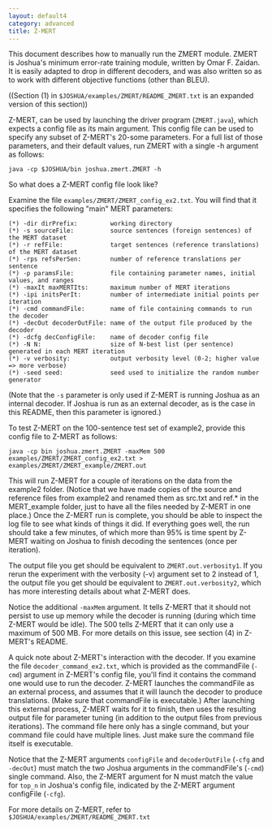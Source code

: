 ```yaml
---
layout: default4
category: advanced
title: Z-MERT
---
```


This document describes how to manually run the ZMERT module.  ZMERT is Joshua's minimum error-rate
training module, written by Omar F. Zaidan.  It is easily adapted to drop in different decoders, and
was also written so as to work with different objective functions (other than BLEU).

((Section (1) in `$JOSHUA/examples/ZMERT/README_ZMERT.txt` is an expanded version of this section))

Z-MERT, can be used by launching the driver program (`ZMERT.java`), which expects a config file as
its main argument.  This config file can be used to specify any subset of Z-MERT's 20-some
parameters.  For a full list of those parameters, and their default values, run ZMERT with a single
-h argument as follows:

    java -cp $JOSHUA/bin joshua.zmert.ZMERT -h

So what does a Z-MERT config file look like?

Examine the file `examples/ZMERT/ZMERT_config_ex2.txt`.  You will find that it
specifies the following "main" MERT parameters:

    (*) -dir dirPrefix:         working directory
    (*) -s sourceFile:          source sentences (foreign sentences) of the MERT dataset
    (*) -r refFile:             target sentences (reference translations) of the MERT dataset
    (*) -rps refsPerSen:        number of reference translations per sentence
    (*) -p paramsFile:          file containing parameter names, initial values, and ranges
    (*) -maxIt maxMERTIts:      maximum number of MERT iterations
    (*) -ipi initsPerIt:        number of intermediate initial points per iteration
    (*) -cmd commandFile:       name of file containing commands to run the decoder
    (*) -decOut decoderOutFile: name of the output file produced by the decoder
    (*) -dcfg decConfigFile:    name of decoder config file
    (*) -N N:                   size of N-best list (per sentence) generated in each MERT iteration
    (*) -v verbosity:           output verbosity level (0-2; higher value => more verbose)
    (*) -seed seed:             seed used to initialize the random number generator

(Note that the `-s` parameter is only used if Z-MERT is running Joshua as an
 internal decoder.  If Joshua is run as an external decoder, as is the case in
 this README, then this parameter is ignored.)

To test Z-MERT on the 100-sentence test set of example2, provide this config
file to Z-MERT as follows:

    java -cp bin joshua.zmert.ZMERT -maxMem 500 examples/ZMERT/ZMERT_config_ex2.txt > examples/ZMERT/ZMERT_example/ZMERT.out

This will run Z-MERT for a couple of iterations on the data from the example2
folder.  (Notice that we have made copies of the source and reference files
from example2 and renamed them as src.txt and ref.* in the MERT_example folder,
just to have all the files needed by Z-MERT in one place.)  Once the Z-MERT run
is complete, you should be able to inspect the log file to see what kinds of
things it did.  If everything goes well, the run should take a few minutes, of
which more than 95% is time spent by Z-MERT waiting on Joshua to finish
decoding the sentences (once per iteration).

The output file you get should be equivalent to `ZMERT.out.verbosity1`.  If you
rerun the experiment with the verbosity (-v) argument set to 2 instead of 1,
the output file you get should be equivalent to `ZMERT.out.verbosity2`, which has
more interesting details about what Z-MERT does.

Notice the additional `-maxMem` argument.  It tells Z-MERT that it should not
persist to use up memory while the decoder is running (during which time Z-MERT
would be idle).  The 500 tells Z-MERT that it can only use a maximum of 500 MB.
For more details on this issue, see section (4) in Z-MERT's README.

A quick note about Z-MERT's interaction with the decoder.  If you examine the
file `decoder_command_ex2.txt`, which is provided as the commandFile (`-cmd`)
argument in Z-MERT's config file, you'll find it contains the command one would
use to run the decoder.  Z-MERT launches the commandFile as an external
process, and assumes that it will launch the decoder to produce translations.
(Make sure that commandFile is executable.)  After launching this external
process, Z-MERT waits for it to finish, then uses the resulting output file for
parameter tuning (in addition to the output files from previous iterations).
The command file here only has a single command, but your command file could
have multiple lines.  Just make sure the command file itself is executable.

Notice that the Z-MERT arguments `configFile` and `decoderOutFile` (`-cfg` and
`-decOut`) must match the two Joshua arguments in the commandFile's (`-cmd`) single
command.  Also, the Z-MERT argument for N must match the value for `top_n` in
Joshua's config file, indicated by the Z-MERT argument configFile (`-cfg`).

For more details on Z-MERT, refer to `$JOSHUA/examples/ZMERT/README_ZMERT.txt`
